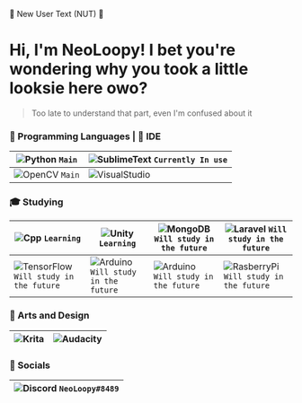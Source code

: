 :chestnut: New User Text (NUT) :chestnut:

# Hi, I'm NeoLoopy! I bet you're wondering why you took a little looksie here owo?
>Too late to understand that part, even I'm confused about it 




### :izakaya_lantern: Programming Languages | :repeat_one: IDE 

![Python](https://img.shields.io/badge/Python-3776AB?style=for-the-badge&logo=python&logoColor=white) `Main` | ![SublimeText](https://img.shields.io/badge/sublime_text-%23575757.svg?&style=for-the-badge&logo=sublime-text&logoColor=important) `Currently In use`
------------ | -------------
![OpenCV](https://img.shields.io/badge/OpenCV-27338e?style=for-the-badge&logo=OpenCV&logoColor=white) `Main` | ![VisualStudio](https://img.shields.io/badge/Visual_Studio-5C2D91?style=for-the-badge&logo=visual%20studio&logoColor=white)


 
### :mortar_board: Studying

![Cpp](https://img.shields.io/badge/C%2B%2B-00599C?style=for-the-badge&logo=c%2B%2B&logoColor=white) `Learning` | ![Unity](https://img.shields.io/badge/Unity-100000?style=for-the-badge&logo=unity&logoColor=white) `Learning` |  ![MongoDB](https://img.shields.io/badge/MongoDB-4EA94B?style=for-the-badge&logo=mongodb&logoColor=white) `Will study in the future` | ![Laravel](https://img.shields.io/badge/Laravel-FF2D20?style=for-the-badge&logo=laravel&logoColor=white) `Will study in the future`
------------ | ------------- | ------------- | -------------
![TensorFlow](https://img.shields.io/badge/TensorFlow-FF6F00?style=for-the-badge&logo=tensorflow&logoColor=white) `Will study in the future` | ![Arduino](https://img.shields.io/badge/Arduino-00979D?style=for-the-badge&logo=Arduino&logoColor=white) `Will study in the future` | ![Arduino](https://img.shields.io/badge/Arduino-00979D?style=for-the-badge&logo=Arduino&logoColor=white) `Will study in the future` | ![RasberryPi](https://img.shields.io/badge/Raspberry%20Pi-A22846?style=for-the-badge&logo=Raspberry%20Pi&logoColor=white) `Will study in the future`


### :bento: Arts and Design

![Krita](https://img.shields.io/badge/Krita-203759?style=for-the-badge&logo=krita&logoColor=EEF37B) | ![Audacity](https://img.shields.io/badge/Audacity-0000CC?style=for-the-badge&logo=audacity&logoColor=white) 
------------ | -------------


### :rice_scene: Socials 

![Discord](https://img.shields.io/badge/Discord-7289DA?style=for-the-badge&logo=discord&logoColor=white) `NeoLoopy#8489` |
------------ |


<!---
Neoloopy/Neoloopy is a ✨ special ✨ repository because its `README.md` (this file) appears on your GitHub profile.
You can click the Preview link to take a look at your changes.
--->
